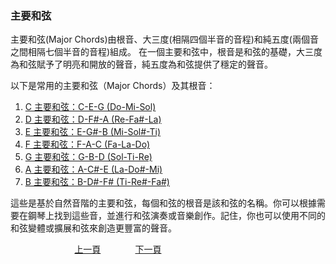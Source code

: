 ﻿---
---
<h3>主要和弦</h3>
主要和弦(Major Chords)由根音、大三度(相隔四個半音的音程)和純五度(兩個音之間相隔七個半音的音程)組成。
在一個主要和弦中，根音是和弦的基礎，大三度為和弦賦予了明亮和開放的聲音，純五度為和弦提供了穩定的聲音。

以下是常用的主要和弦（Major Chords）及其根音：
1. [C 主要和弦：C-E-G (Do-Mi-Sol)](C-MainCord)
1. [D 主要和弦：D-F#-A (Re-Fa#-La)](D-MainCord)
1. [E 主要和弦：E-G#-B (Mi-Sol#-Ti)]()
1. [F 主要和弦：F-A-C (Fa-La-Do)]()
1. [G 主要和弦：G-B-D (Sol-Ti-Re)]()
1. [A 主要和弦：A-C#-E (La-Do#-Mi)]()
1. [B 主要和弦：B-D#-F# (Ti-Re#-Fa#)]()

這些是基於自然音階的主要和弦，每個和弦的根音是該和弦的名稱。你可以根據需要在鋼琴上找到這些音，並進行和弦演奏或音樂創作。記住，你也可以使用不同的和弦變體或擴展和弦來創造更豐富的聲音。

&nbsp;&nbsp;&nbsp;&nbsp;&nbsp;&nbsp;&nbsp;&nbsp;&nbsp;&nbsp;&nbsp;&nbsp;
&nbsp;&nbsp;&nbsp;&nbsp;&nbsp;&nbsp;&nbsp;&nbsp;&nbsp;&nbsp;&nbsp;&nbsp;
[上一頁](Chords)
&nbsp;&nbsp;&nbsp;&nbsp;&nbsp;&nbsp;&nbsp;&nbsp;&nbsp;&nbsp;&nbsp;&nbsp;
[下一頁](MinorChords)
